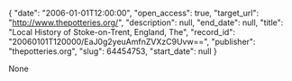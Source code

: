 {
  "date": "2006-01-01T12:00:00", 
  "open_access": true, 
  "target_url": "http://www.thepotteries.org/", 
  "description": null, 
  "end_date": null, 
  "title": "Local History of Stoke-on-Trent, England, The", 
  "record_id": "20060101T120000/EaJ0g2yeuAmfnZVXzC9Uvw==", 
  "publisher": "thepotteries.org", 
  "slug": 64454753, 
  "start_date": null
}

None
